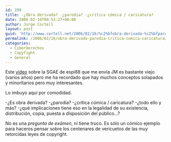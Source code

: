 ```yaml
---
id: 299
title: -¿Obra derivada? -¿parodia? -¿crí­tica cómica / caricatura?
date: 2006-02-16T09:53:27+00:00
author: Jorge Cortell
layout: post
guid: 'http://www.cortell.net/2006/02/16/%c2%bfobra-derivada-%c2%bfparodia-%c2%bfcritica-comica-caricatura/'
permalink: /2006/02/16/obra-derivada-parodia-critica-comica-caricatura/
categories:
  - CiberDerechos
  - Copyfight
  - General
---
```

Este [ví­deo](http://www.youtube.com/watch?v=FeoAgeEKSMU) sobre la SGAE de espi88 que me enví­a JM es bastante viejo (varios años) pero me ha recordado que hay muchos conceptos solapados y minoritarios pero muy interesantes.

Lo imbuyo aquí­ por comodidad.

-¿Es obra derivada? -¿parodia? -¿crí­tica cómica / caricatura? -¿todo ello y más? -¿qué implicaciones tiene eso en la legalidad de su existencia, distribución, copia, puesta a disposición del público...?

No es una _pregunta de exámen_, ni tiene truco. Es sólo un cómico ejemplo para haceros pensar sobre los centenares de vericuetos de las muy retorcidas leyes de copyright.